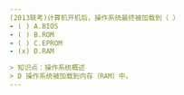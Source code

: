 ```yaml
---
(2013联考)计算机开机后，操作系统最终被加载到（ ）
- ( ) A.BIOS
- ( ) B.ROM
- ( ) C.EPROM
- (x) D.RAM 

> 知识点：操作系统概述
> D 操作系统被加载到内存（RAM）中。
---
```

